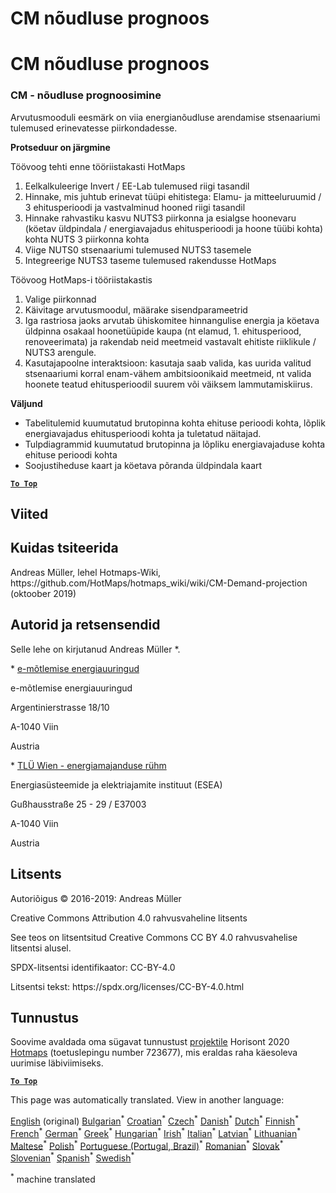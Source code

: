 <h1> <a class="anchor" id="cm-demand-projection" href="#cm-demand-projection"><i class="fa fa-link"></i></a> CM nõudluse prognoos </h1><h1> <a class="anchor" id="cm-demand-projection" href="#cm-demand-projection"><i class="fa fa-link"></i></a> CM nõudluse prognoos </h1><h3> <a class="anchor" id="cm---demand-projection" href="#cm---demand-projection"><i class="fa fa-link"></i></a> CM - nõudluse prognoosimine </h3><p> Arvutusmooduli eesmärk on viia energianõudluse arendamise stsenaariumi tulemused erinevatesse piirkondadesse. </p><p> <strong>Protseduur on järgmine</strong> </p><p> Töövoog tehti enne tööriistakasti HotMaps </p><ol><li> Eelkalkuleerige Invert / EE-Lab tulemused riigi tasandil </li><li> Hinnake, mis juhtub erinevat tüüpi ehitistega: Elamu- ja mitteeluruumid / 3 ehitusperioodi ja vastvalminud hooned riigi tasandil </li><li> Hinnake rahvastiku kasvu NUTS3 piirkonna ja esialgse hoonevaru (köetav üldpindala / energiavajadus ehitusperioodi ja hoone tüübi kohta) kohta NUTS 3 piirkonna kohta </li><li> Viige NUTS0 stsenaariumi tulemused NUTS3 tasemele </li><li> Integreerige NUTS3 taseme tulemused rakendusse HotMaps </li></ol><p> Töövoog HotMaps-i tööriistakastis </p><ol><li> Valige piirkonnad </li><li> Käivitage arvutusmoodul, määrake sisendparameetrid </li><li> Iga rastriosa jaoks arvutab ühiskomitee hinnangulise energia ja köetava üldpinna osakaal hoonetüüpide kaupa (nt elamud, 1. ehitusperiood, renoveerimata) ja rakendab neid meetmeid vastavalt ehitiste riiklikule / NUTS3 arengule. </li><li> Kasutajapoolne interaktsioon: kasutaja saab valida, kas uurida valitud stsenaariumi korral enam-vähem ambitsioonikaid meetmeid, nt valida hoonete teatud ehitusperioodil suurem või väiksem lammutamiskiirus. </li></ol><p> <strong>Väljund</strong> </p><ul><li> Tabelitulemid kuumutatud brutopinna kohta ehituse perioodi kohta, lõplik energiavajadus ehitusperioodi kohta ja tuletatud näitajad. </li><li> Tulpdiagrammid kuumutatud brutopinna ja lõpliku energiavajaduse kohta ehituse perioodi kohta </li><li> Soojustiheduse kaart ja köetava põranda üldpindala kaart </li></ul><p><ins> <code><strong><a href="#table-of-contents">To Top</a></strong></code> </ins> </p><h2> <a class="anchor" id="references" href="#references"><i class="fa fa-link"></i></a> Viited </h2><h2> <a class="anchor" id="how-to-cite" href="#how-to-cite"><i class="fa fa-link"></i></a> Kuidas tsiteerida </h2><p> Andreas Müller, lehel Hotmaps-Wiki, https://github.com/HotMaps/hotmaps_wiki/wiki/CM-Demand-projection (oktoober 2019) </p><h2> <a class="anchor" id="authors-and-reviewers" href="#authors-and-reviewers"><i class="fa fa-link"></i></a> Autorid ja retsensendid </h2><p> Selle lehe on kirjutanud Andreas Müller *. </p><p> * <a href="http://www.e-think.ac.at">e-mõtlemise energiauuringud</a> </p><p> e-mõtlemise energiauuringud </p><p> Argentinierstrasse 18/10 </p><p> A-1040 Viin </p><p> Austria </p><p> * <a href="http://www.eeg.tuwien.ac.at">TLÜ Wien - energiamajanduse rühm</a> </p><p> Energiasüsteemide ja elektriajamite instituut (ESEA) </p><p> Gußhausstraße 25 - 29 / E37003 </p><p> A-1040 Viin </p><p> Austria </p><h2> <a class="anchor" id="license" href="#license"><i class="fa fa-link"></i></a> Litsents </h2><p> Autoriõigus © 2016-2019: Andreas Müller </p><p> Creative Commons Attribution 4.0 rahvusvaheline litsents </p><p> See teos on litsentsitud Creative Commons CC BY 4.0 rahvusvahelise litsentsi alusel. </p><p> SPDX-litsentsi identifikaator: CC-BY-4.0 </p><p> Litsentsi tekst: https://spdx.org/licenses/CC-BY-4.0.html </p><h2> <a class="anchor" id="acknowledgement" href="#acknowledgement"><i class="fa fa-link"></i></a> Tunnustus </h2><p> Soovime avaldada oma sügavat tunnustust <a href="https://www.hotmaps-project.eu">projektile</a> Horisont 2020 <a href="https://www.hotmaps-project.eu">Hotmaps</a> (toetuslepingu number 723677), mis eraldas raha käesoleva uurimise läbiviimiseks. </p><p><ins> <code><strong><a href="#table-of-contents">To Top</a></strong></code> </ins> </p>
<!--- THIS IS A SUPER UNIQUE IDENTIFIER -->

This page was automatically translated. View in another language:

[English](../en/CM-Demand-projection) (original) [Bulgarian](../bg/CM-Demand-projection)<sup>\*</sup> [Croatian](../hr/CM-Demand-projection)<sup>\*</sup> [Czech](../cs/CM-Demand-projection)<sup>\*</sup> [Danish](../da/CM-Demand-projection)<sup>\*</sup> [Dutch](../nl/CM-Demand-projection)<sup>\*</sup>  [Finnish](../fi/CM-Demand-projection)<sup>\*</sup> [French](../fr/CM-Demand-projection)<sup>\*</sup> [German](../de/CM-Demand-projection)<sup>\*</sup> [Greek](../el/CM-Demand-projection)<sup>\*</sup> [Hungarian](../hu/CM-Demand-projection)<sup>\*</sup> [Irish](../ga/CM-Demand-projection)<sup>\*</sup> [Italian](../it/CM-Demand-projection)<sup>\*</sup> [Latvian](../lv/CM-Demand-projection)<sup>\*</sup> [Lithuanian](../lt/CM-Demand-projection)<sup>\*</sup> [Maltese](../mt/CM-Demand-projection)<sup>\*</sup> [Polish](../pl/CM-Demand-projection)<sup>\*</sup> [Portuguese (Portugal, Brazil)](../pt/CM-Demand-projection)<sup>\*</sup> [Romanian](../ro/CM-Demand-projection)<sup>\*</sup> [Slovak](../sk/CM-Demand-projection)<sup>\*</sup> [Slovenian](../sl/CM-Demand-projection)<sup>\*</sup> [Spanish](../es/CM-Demand-projection)<sup>\*</sup> [Swedish](../sv/CM-Demand-projection)<sup>\*</sup> 

<sup>\*</sup> machine translated
